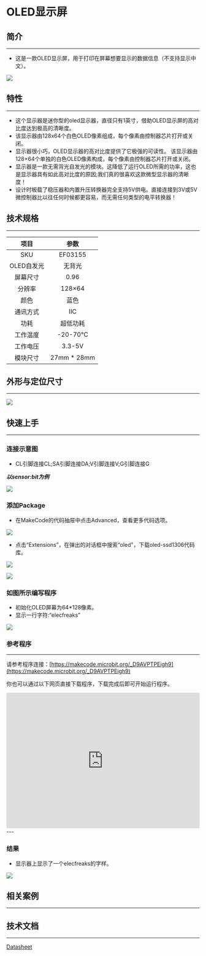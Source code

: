 # OLED显示屏

## 简介
---
- 这是一款OLED显示屏，用于打印在屏幕想要显示的数据信息（不支持显示中文）。
    
 ![](./images/Xa4wAJ3.jpg)

## 特性
---
- 这个显示器是迷你型的oled显示器，直径只有1英寸，借助OLED显示屏的高对比度达到极高的清晰度。
- 该显示器由128x64个白色OLED像素组成，每个像素由控制器芯片打开或关闭。     
- 显示器很小巧，OLED显示器的高对比度提供了它极强的可读性。 该显示器由128×64个单独的白色OLED像素构成，每个像素由控制器芯片打开或关闭。
- 显示器是一款无需背光自发光的模块。这降低了运行OLED所需的功率，这也是显示器具有如此高对比度的原因;我们真的很喜欢这款微型显示器的清晰度！
- 设计时板载了稳压器和内置升压转换器完全支持5V供电。直接连接到3V或5V微控制器比以往任何时候都更容易，而无需任何类型的电平转换器！

## 技术规格
---

项目 | 参数 
:-: | :-: 
SKU|EF03155
OLED自发光|无背光
屏幕尺寸 | 0.96
分辨率|128×64
颜色|蓝色
通讯方式|IIC
功耗|超低功耗
工作温度|-20-70℃
工作电压|3.3-5V
模块尺寸|27mm * 28mm

## 外形与定位尺寸
---

 ![](./images/0C9CgFF.jpg)

## 快速上手
---

### 连接示意图
- CL引脚连接CL;SA引脚连接DA;V引脚连接V;G引脚连接G

***以sensor:bit为例***

 ![](./images/JnrQKL9.png)

### 添加Package
- 在MakeCode的代码抽屉中点击Advanced，查看更多代码选项。

 ![](./images/smtcNoB.png)

- 点击“Extensions”，在弹出的对话框中搜索“oled"，下载oled-ssd1306代码库。
 
 ![](./images/25Cwyvf.png)

 ![](./images/XWFXKaU.png)

### 如图所示编写程序
- 初始化OLED屏幕为64*128像素。
- 显示一行字符:“elecfreaks”

 ![](./images/IK3ue9u.png)

### 参考程序
---
请参考程序连接：[https://makecode.microbit.org/_D9AVPTPEigh9](https://makecode.microbit.org/_D9AVPTPEigh9)

你也可以通过以下网页直接下载程序，下载完成后即可开始运行程序。

<div style="position:relative;height:0;padding-bottom:70%;overflow:hidden;"><iframe style="position:absolute;top:0;left:0;width:100%;height:100%;" src="https://makecode.microbit.org/#pub:_D9AVPTPEigh9" frameborder="0" sandbox="allow-popups allow-forms allow-scripts allow-same-origin"></iframe></div>  
---

### 结果
- 显示器上显示了一个elecfreaks的字样。

 ![](./images/2ThINGK.jpg)

## 相关案例
---

## 技术文档
---
[Datasheet](https://elecfreaks.com/estore/download/EF03155-Datasheet)
